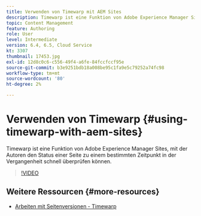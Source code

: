 ```yaml
---
title: Verwenden von Timewarp mit AEM Sites
description: Timewarp ist eine Funktion von Adobe Experience Manager Sites, mit der Autoren den Status einer Seite zu einem bestimmten Zeitpunkt in der Vergangenheit schnell überprüfen können.
topic: Content Management
feature: Authoring
role: User
level: Intermediate
version: 6.4, 6.5, Cloud Service
kt: 3307
thumbnail: 17453.jpg
exl-id: 12d8c0c6-c556-49f4-a6fe-84fccfccf95e
source-git-commit: b3e9251bdb18a008be95c1fa9e5c79252a74fc98
workflow-type: tm+mt
source-wordcount: '80'
ht-degree: 2%

---
```


# Verwenden von Timewarp {#using-timewarp-with-aem-sites}

Timewarp ist eine Funktion von Adobe Experience Manager Sites, mit der Autoren den Status einer Seite zu einem bestimmten Zeitpunkt in der Vergangenheit schnell überprüfen können.

>[!VIDEO](https://video.tv.adobe.com/v/17453?quality=12&learn=on)

## Weitere Ressourcen {#more-resources}

* [Arbeiten mit Seitenversionen - Timewarp](https://experienceleague.adobe.com/docs/experience-manager-cloud-service/sites/authoring/features/page-versions.html)
